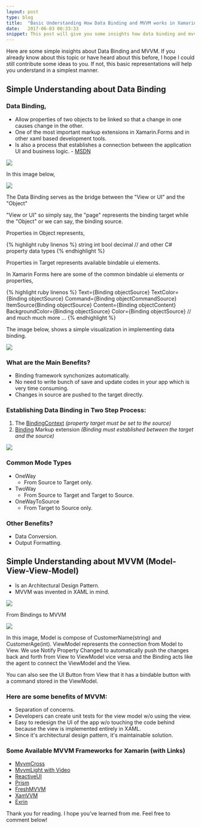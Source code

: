 ```yaml
---
layout: post
type: blog
title:  "Basic Understanding How Data Binding and MVVM works in Xamarin Forms"
date:   2017-06-03 00:33:33
snippet: This post will give you some insights how data binding and mvvm works in Xamarin Forms
---
```


Here are some simple insights about Data Binding and MVVM. If you already know about this topic or have heard about this before, I hope I could still contribute some ideas to you. If not, this basic representations will help you understand in a simplest manner. 

## Simple Understanding about Data Binding

### Data Binding,

  - Allow properties of two objects to be linked so that a change in one causes change in the other.
  - One of the most important markup extensions in Xamarin.Forms and in other xaml based development tools.
  - Is also a process that establishes a connection between the application UI and business logic. - <a href="https://msdn.microsoft.com/en-us/library/ms752347(v=vs.110).aspx">MSDN</a>

<img src="https://cloud.githubusercontent.com/assets/10904957/26749864/5dd10418-4847-11e7-97f0-329cdaec09d6.png"/>

In this image below, 

<img src="https://cloud.githubusercontent.com/assets/10904957/26749893/15068112-4848-11e7-85de-11db192e059e.png"/>

The Data Binding serves as the bridge between the "View or UI" and the "Object" 

"View or UI" so simply say, the "page" represents the binding target while the "Object" or we can say, the binding source.

Properties in Object represents,

{% highlight ruby linenos %}
string
int
bool
decimal
// and other C# property data types
{% endhighlight %}

Properties in Target represents available bindable ui elements.

In Xamarin Forms here are some of the common bindable ui elements or properties,

{% highlight ruby linenos %}
Text={Binding objectSource}
TextColor={Binding objectSource}
Command={Binding objectCommandSource}
ItemSource{Binding objectSource}
Content={Binding objectContent}
BackgroundColor={Binding objectSource}
Color={Binding objectSource}
// and much much more ...
{% endhighlight %}

The image below, shows a simple visualization in implementing data binding.

<img src="https://cloud.githubusercontent.com/assets/10904957/26750045/620b6e48-484b-11e7-8cf2-f683328f4882.png"/>

### What are the Main Benefits?

  - Binding framework synchonizes automatically.
  - No need to write bunch of save and update codes in your app which is very time consuming.
  - Changes in source are pushed to the target directly.


### Establishing Data Binding in Two Step Process:

  1. The <u>BindingContext</u> <i>(property target must be set to the source)</i>
  2. <u>Binding</u> Markup extension <i>(Binding must established between the target and the source)</i>
  
<img src="https://cloud.githubusercontent.com/assets/10904957/26750251/55ef8cac-4850-11e7-89c1-401ac51f0acb.png"/>

### Common Mode Types

- OneWay
  - From Source to Target only.
- TwoWay
  - From Source to Target and Target to Source.
- OneWayToSource
  - From Target to Source only.

### Other Benefits?

  - Data Conversion.
  - Output Formatting.

## Simple Understanding about MVVM (Model-View-View-Model)

  - Is an Architectural Design Pattern.
  - MVVM was invented in XAML in mind.

<img src="https://cloud.githubusercontent.com/assets/10904957/26750273/d9cd4208-4850-11e7-940c-89d451eef9fb.png"/>

From Bindings to MVVM

<img src="https://cloud.githubusercontent.com/assets/10904957/26750295/6e158fba-4851-11e7-8023-d7ae05c33c53.png"/>

In this image, Model is compose of CustomerName(string) and CustomerAge(int). ViewModel represents the connection from Model to View. We use Notify Property Changed to automatically push the changes back and forth from View to ViewModel vice versa and the Binding acts like the agent to connect the ViewModel and the View.

You can also see the UI Button from View that it has a bindable button with a command stored in the ViewModel.

### Here are some benefits of MVVM:

  - Separation of concerns​.
  - Developers can create unit tests for the view model w/o using the view​.
  - Easy to redesign the UI of the app w/o touching the code behind because the view is implemented entirely in XAML​.
  - Since it's architectural design pattern, it's maintainable solution. 

### Some Available MVVM Frameworks for Xamarin (with Links)

  - <a href="https://github.com/MvvmCross/MvvmCross">MvvmCross</a>
  - <a href="https://channel9.msdn.com/Shows/XamarinShow/The-Xamarin-Show-12-MVVM-Light-and-Xamarin-with-Laurent-Bugnion">MvvmLight with Video</a>
  - <a href="https://github.com/reactiveui/ReactiveUI">ReactiveUI</a>
  - <a href="https://github.com/PrismLibrary/Prism">Prism</a>
  - <a href="https://github.com/rid00z/FreshMvvm#freshmvvm-for-xamarinforms">FreshMVVM</a>
  - <a href="https://github.com/xamvvm/xamvvm">XamVVM</a>
  - <a href="https://github.com/exrin/Exrin">Exrin</a>

  Thank you for reading. I hope you’ve learned from me. Feel free to comment below!
